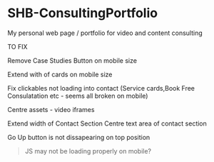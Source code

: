 # SHB-ConsultingPortfolio
My personal web page / portfolio for video and content consulting

TO FIX

Remove Case Studies Button on mobile size

Extend with of cards on mobile size

Fix clickables not loading into contact (Service cards,Book Free Consulatation etc - seems all broken on mobile)

Centre assets - video iframes

Extend width of Contact Section
Centre text area of contact section

Go  Up button is not dissapearing on top position

> JS may not be loading properly on mobile?